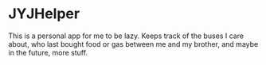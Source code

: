 JYJHelper
=======

This is a personal app for me to be lazy. Keeps track of the buses I care about, who last bought food or gas between me and my brother, and maybe in the future, more stuff.
